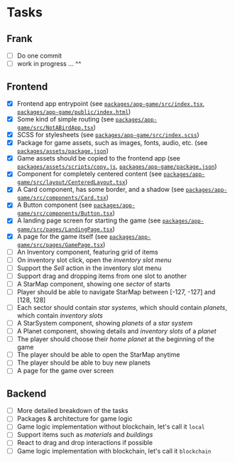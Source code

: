 # Tasks

## Frank
- [ ] Do one commit
- [ ] work in progress ... ^^

## Frontend
- [X] Frontend app entrypoint (see [`packages/app-game/src/index.tsx`](packages/app-game/src/index.tsx), [`packages/app-game/public/index.html`](packages/app-game/public/index.html))
- [X] Some kind of simple routing (see [`packages/app-game/src/NotABirdApp.tsx`](packages/app-game/src/NotABirdApp.tsx))
- [X] SCSS for stylesheets (see [`packages/app-game/src/index.scss`](packages/app-game/src/index.scss))
- [X] Package for game assets, such as images, fonts, audio, etc. (see [`packages/assets/package.json`](packages/assets/package.json))
- [X] Game assets should be copied to the frontend app (see [`packages/assets/scripts/copy.js`](packages/assets/scripts/copy.js), [`packages/app-game/package.json`](packages/app-game/package.json))
- [X] Component for completely centered content (see [`packages/app-game/src/layout/CenteredLayout.tsx`](packages/app-game/src/layout/CenteredLayout.tsx))
- [X] A Card component, has some border, and a shadow (see [`packages/app-game/src/components/Card.tsx`](packages/app-game/src/components/Card.tsx))
- [X] A Button component (see [`packages/app-game/src/components/Button.tsx`](packages/app-game/src/components/Button.tsx))
- [X] A landing page screen for starting the game (see [`packages/app-game/src/pages/LandingPage.tsx`](packages/app-game/src/pages/LandingPage.tsx))
- [X] A page for the game itself (see [`packages/app-game/src/pages/GamePage.tsx`](packages/app-game/src/pages/GamePage.tsx))
- [ ] An Inventory component, featuring grid of items
- [ ] On inventory slot click, open the _inventory slot menu_
- [ ] Support the _Sell_ action in the inventory slot menu
- [ ] Support drag and dropping items from one slot to another
- [ ] A StarMap component, showing one _sector_ of starts
- [ ] Player should be able to navigate StarMap between [-127, -127] and [128, 128]
- [ ] Each sector should contain _star systems_, which should contain _planets_, which contain _inventory slots_
- [ ] A StarSystem component, showing _planets_ of a _star system_
- [ ] A Planet component, showing details and _inventory slots_ of a _planet_
- [ ] The player should choose their _home planet_ at the beginning of the game
- [ ] The player should be able to open the StarMap anytime
- [ ] The player should be able to buy new planets
- [ ] A page for the game over screen

## Backend
- [ ] More detailed breakdown of the tasks
- [ ] Packages & architecture for game logic
- [ ] Game logic implementation without blockchain, let's call it `local`
- [ ] Support items such as _materials_ and _buildings_
- [ ] React to drag and drop interactions if possible
- [ ] Game logic implementation with blockchain, let's call it `blockchain`